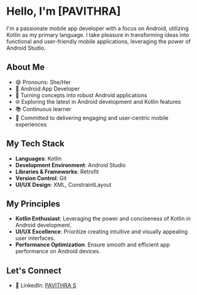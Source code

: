 # Hello, I'm [PAVITHRA]

I'm a passionate mobile app developer with a focus on Android, utilizing Kotlin as my primary language. I take pleasure in transforming ideas into functional and user-friendly mobile applications, leveraging the power of Android Studio.

## About Me 
- 😄 Pronouns: She/Her
- 📱 Android App Developer
- 🚀 Turning concepts into robust Android applications
- 🌐 Exploring the latest in Android development and Kotlin features
- 📚 Continuous learner
- 🎨 Committed to delivering engaging and user-centric mobile experiences

## My Tech Stack
- **Languages**: Kotlin
- **Development Environment**: Android Studio
- **Libraries & Frameworks**: Retrofit
- **Version Control**: Git
- **UI/UX Design**: XML, ConstraintLayout

## My Principles
- **Kotlin Enthusiast**: Leveraging the power and conciseness of Kotlin in Android development.
- **UI/UX Excellence**: Prioritize creating intuitive and visually appealing user interfaces.
- **Performance Optimization**: Ensure smooth and efficient app performance on Android devices.

  
## Let's Connect 
- 🔗 LinkedIn: [PAVITHRA S](https://www.linkedin.com/in/pavithra-s-7a8964226/)

